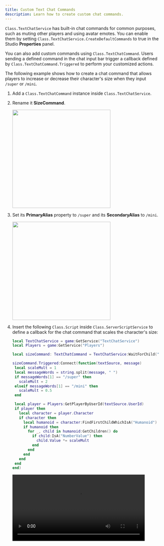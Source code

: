 ```yaml
---
title: Custom Text Chat Commands
description: Learn how to create custom chat commands.
---
```


`Class.TextChatService` has built-in chat commands for common purposes, such as muting other players and using avatar emotes. You can enable them by setting `Class.TextChatService.CreateDefaultCommands` to true in the Studio **Properties** panel.

You can also add custom commands using `Class.TextChatCommand`. Users sending a defined command in the chat input bar trigger a callback defined by `Class.TextChatCommand.Triggered` to perform your customized actions.

The following example shows how to create a chat command that allows players to increase or decrease their character's size when they input `/super` or `/mini`.

1. Add a `Class.TextChatCommand` instance inside `Class.TextChatService`.
1. Rename it **SizeCommand**.

   <img src="../../assets/studio/explorer/TextChatService-TextChatCommand.png" width="320" />

1. Set its **PrimaryAlias** property to `/super` and its **SecondaryAlias** to `/mini`.

   <img src="../../assets/players/in-experience-text-chat/TextChatCommand-Aliases.png" width="320" />

1. Insert the following `Class.Script` inside `Class.ServerScriptService` to define a callback for the chat command that scales the character's size:

   ```lua title='Script' highlight='4,6'
   local TextChatService = game:GetService("TextChatService")
   local Players = game:GetService("Players")

   local sizeCommand: TextChatCommand = TextChatService:WaitForChild("SizeCommand")

   sizeCommand.Triggered:Connect(function(textSource, message)
    local scaleMult = 1
    local messageWords = string.split(message, " ")
    if messageWords[1] == "/super" then
      scaleMult = 2
    elseif messageWords[1] == "/mini" then
      scaleMult = 0.5
    end

    local player = Players:GetPlayerByUserId(textSource.UserId)
    if player then
      local character = player.Character
      if character then
        local humanoid = character:FindFirstChildWhichIsA("Humanoid")
        if humanoid then
          for _, child in humanoid:GetChildren() do
            if child:IsA("NumberValue") then
              child.Value *= scaleMult
            end
          end
        end
      end
    end
   end)
   ```

   <video controls src="../../assets/players/in-experience-text-chat/Text-Custom-Command.mp4" width="90%"></video>

